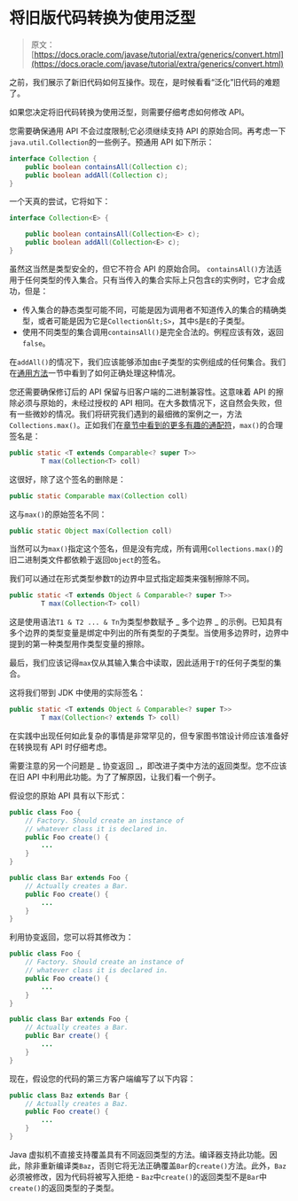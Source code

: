 # 将旧版代码转换为使用泛型

> 原文： [https://docs.oracle.com/javase/tutorial/extra/generics/convert.html](https://docs.oracle.com/javase/tutorial/extra/generics/convert.html)

之前，我们展示了新旧代码如何互操作。现在，是时候看看“泛化”旧代码的难题了。

如果您决定将旧代码转换为使用泛型，则需要仔细考虑如何修改 API。

您需要确保通用 API 不会过度限制;它必须继续支持 API 的原始合同。再考虑一下`java.util.Collection`的一些例子。预通用 API 如下所示：

```java
interface Collection {
    public boolean containsAll(Collection c);
    public boolean addAll(Collection c);
}

```

一个天真的尝试，它将如下：

```java
interface Collection<E> {

    public boolean containsAll(Collection<E> c);
    public boolean addAll(Collection<E> c);
}

```

虽然这当然是类型安全的，但它不符合 API 的原始合同。 `containsAll()`方法适用于任何类型的传入集合。只有当传入的集合实际上只包含`E`的实例时，它才会成功，但是：

*   传入集合的静态类型可能不同，可能是因为调用者不知道传入的集合的精确类型，或者可能是因为它是`Collection&lt;S>`，其中`S`是`E`的子类型。
*   使用不同类型的集合调用`containsAll()`是完全合法的。例程应该有效，返回`false`。

在`addAll()`的情况下，我们应该能够添加由`E`子类型的实例组成的任何集合。我们在[通用方法](methods.html)一节中看到了如何正确处理这种情况。

您还需要确保修订后的 API 保留与旧客户端的二进制兼容性。这意味着 API 的擦除必须与原始的，未经过授权的 API 相同。在大多数情况下，这自然会失败，但有一些微妙的情况。我们将研究我们遇到的最细微的案例之一，方法`Collections.max()`。正如我们在[章节中看到的更多有趣的通配符](morefun.html)，`max()`的合理签名是：

```java
public static <T extends Comparable<? super T>> 
        T max(Collection<T> coll)

```

这很好，除了这个签名的删除是：

```java
public static Comparable max(Collection coll)

```

这与`max()`的原始签名不同：

```java
public static Object max(Collection coll)

```

当然可以为`max()`指定这个签名，但是没有完成，所有调用`Collections.max()`的旧二进制类文件都依赖于返回`Object`的签名。

我们可以通过在形式类型参数`T`的边界中显式指定超类来强制擦除不同。

```java
public static <T extends Object & Comparable<? super T>> 
        T max(Collection<T> coll)

```

这是使用语法`T1 & T2 ... & Tn`为类型参数赋予 _ 多个边界 _ 的示例。已知具有多个边界的类型变量是绑定中列出的所有类型的子类型。当使用多边界时，边界中提到的第一种类型用作类型变量的擦除。

最后，我们应该记得`max`仅从其输入集合中读取，因此适用于`T`的任何子类型的集合。

这将我们带到 JDK 中使用的实际签名：

```java
public static <T extends Object & Comparable<? super T>> 
        T max(Collection<? extends T> coll)

```

在实践中出现任何如此复杂的事情是非常罕见的，但专家图书馆设计师应该准备好在转换现有 API 时仔细考虑。

需要注意的另一个问题是 _ 协变返回 _，即改进子类中方法的返回类型。您不应该在旧 API 中利用此功能。为了了解原因，让我们看一个例子。

假设您的原始 API 具有以下形式：

```java
public class Foo {
    // Factory. Should create an instance of 
    // whatever class it is declared in.
    public Foo create() {
        ...
    }
}

public class Bar extends Foo {
    // Actually creates a Bar.
    public Foo create() {
        ...
    }
}

```

利用协变返回，您可以将其修改为：

```java
public class Foo {
    // Factory. Should create an instance of 
    // whatever class it is declared in.
    public Foo create() {
        ...
    }
}

public class Bar extends Foo {
    // Actually creates a Bar.
    public Bar create() {
        ...
    }
}

```

现在，假设您的代码的第三方客户端编写了以下内容：

```java
public class Baz extends Bar {
    // Actually creates a Baz.
    public Foo create() {
        ...
    }
}

```

Java 虚拟机不直接支持覆盖具有不同返回类型的方法。编译器支持此功能。因此，除非重新编译类`Baz`，否则它将无法正确覆盖`Bar`的`create()`方法。此外，`Baz`必须被修改，因为代码将被写入拒绝 - `Baz`中`create()`的返回类型不是`Bar`中`create()`的返回类型的子类型。